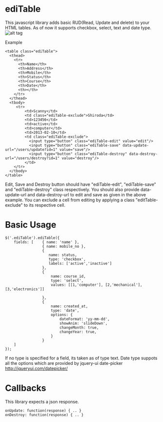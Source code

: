 ediTable
========

This javascript library adds basic RUD(Read, Update and delete) to your HTML tables. As of now it supports checkbox, select, text and date type.
![alt tag](https://raw.github.com/scane/ediTable/master/docs/demo-image.png)

Example

    <table class="ediTable">
      <thead>
        <tr>
          <th>Name</th>
          <th>Address</th>
          <th>Mobile</th>
          <th>Status</th>
          <th>Course</th>
          <th>Date</th>
          <th></th>
        </tr>
      </thead>
      <tbody>
         <tr>
             <td>Scanny</td>
             <td class="ediTable-exclude">Shiroda</td>
             <td>123456</td>
             <td>active</td>
             <td>computer</td>
             <td>2013-02-10</td>
             <td class="ediTable-exclude">
               <input type="button" class="ediTable-edit" value="edit"/>
               <input type="button" class="ediTable-save" data-update-url="/users/update?id=1" value="save"/>
               <input type="button" class="ediTable-destroy" data-destroy-url="/users/destroy?id=1" value="destroy"/>
             </td>
        </tr>
      </tbody>
    </table>

Edit, Save and Destroy button should have "ediTable-edit", "ediTable-save" and "ediTable-destroy" class respectively. You should also provide data-update-url and data-destroy-url to edit and save as given in the above example. You can exclude a cell from editing by applying a class "editTable-exclude" to its respective cell.

Basic Usage
===========

    $('.ediTable').ediTable({
        fields: [    { name: 'name' },
                     { name: mobile_no },
                     {
                        name: status,
                        type: 'checkbox',
                        labels: ['active','inactive']
                     },
                     {
                         name: course_id,
                         type: 'select',
                         values: [[1,'computer'], [2,'mechanical'],[3,'electronics']]

                     },
                     {
                         name: created_at,
                         type: 'date',
                         options: {
                             dateFormat: 'yy-mm-dd',
                             showAnim: 'slideDown',
                             changeMonth: true,
                             changeYear: true, 
                         }
                     }
        ]
    }); 

If no type is specified for a field, its taken as of type text. Date type suppots all the options which are provided by jquery-ui date-picker http://jqueryui.com/datepicker/

Callbacks
=========
This library expects a json response.

    onUpdate: function(response) { .. }
    onDestroy: function(response) { .. }

 

